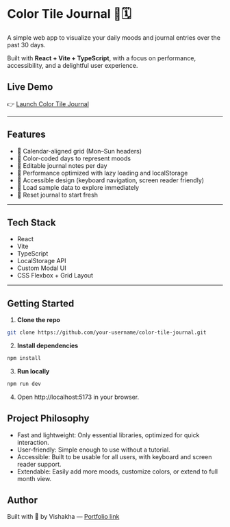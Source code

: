 # Color Tile Journal 🎨🗓️

A simple web app to visualize your daily moods and journal entries over the past 30 days.

Built with **React + Vite + TypeScript**, with a focus on performance, accessibility, and a delightful user experience.

## Live Demo

👉 [Launch Color Tile Journal](https://color-tile-journal.vercel.app/)

---

## Features

- 📅 Calendar-aligned grid (Mon–Sun headers)
- 🎨 Color-coded days to represent moods
- 📝 Editable journal notes per day
- 🚀 Performance optimized with lazy loading and localStorage
- 🧠 Accessible design (keyboard navigation, screen reader friendly)
- 🎉 Load sample data to explore immediately
- 🔄 Reset journal to start fresh

---

## Tech Stack

- React
- Vite
- TypeScript
- LocalStorage API
- Custom Modal UI
- CSS Flexbox + Grid Layout

---

## Getting Started

1. **Clone the repo**
```bash
git clone https://github.com/your-username/color-tile-journal.git
```
2. **Install dependencies**
```bash
npm install
```
3. **Run locally**
```bash
npm run dev
```
4. Open http://localhost:5173 in your browser.

## Project Philosophy
- Fast and lightweight: Only essential libraries, optimized for quick interaction.
- User-friendly: Simple enough to use without a tutorial.
- Accessible: Built to be usable for all users, with keyboard and screen reader support.
- Extendable: Easily add more moods, customize colors, or extend to full month view.

## Author
Built with 💛 by Vishakha — [Portfolio link](https://bit.ly/vishakhaportfolio)